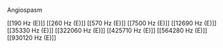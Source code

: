 Angiospasm

[[190 Hz (E)]]
[[260 Hz (E)]]
[[570 Hz (E)]]
[[7500 Hz (E)]]
[[12690 Hz (E)]]
[[35330 Hz (E)]]
[[322060 Hz (E)]]
[[425710 Hz (E)]]
[[564280 Hz (E)]]
[[930120 Hz (E)]]